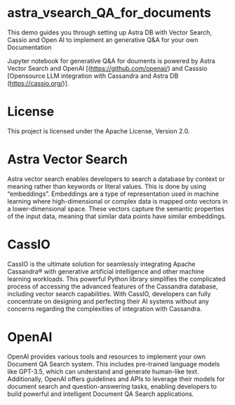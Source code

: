 # astra_vsearch_QA_for_documents

This demo guides you through setting up Astra DB with Vector Search, Cassio and Open AI to implement an generative Q&A for your own Documentation

Jupyter notebook for generative Q&A for douments is powered by Astra Vector Search and OpenAI [(https://github.com/openai/) and Casssio [Opensource LLM integration with Cassandra and Astra DB (https://cassio.org/)].


# License

This project is licensed under the Apache License, Version 2.0. 

# Astra Vector Search
Astra vector search enables developers to search a database by context or meaning rather than keywords or literal values. This is done by using “embeddings”. Embeddings are a type of representation used in machine learning where high-dimensional or complex data is mapped onto vectors in a lower-dimensional space. These vectors capture the semantic properties of the input data, meaning that similar data points have similar embeddings.

# CassIO
CassIO is the ultimate solution for seamlessly integrating Apache Cassandra® with generative artificial intelligence and other machine learning workloads. This powerful Python library simplifies the complicated process of accessing the advanced features of the Cassandra database, including vector search capabilities. With CassIO, developers can fully concentrate on designing and perfecting their AI systems without any concerns regarding the complexities of integration with Cassandra.

# OpenAI
OpenAI provides various tools and resources to implement your own Document QA Search system. This includes pre-trained language models like GPT-3.5, which can understand and generate human-like text. Additionally, OpenAI offers guidelines and APIs to leverage their models for document search and question-answering tasks, enabling developers to build powerful and intelligent Document QA Search applications.
